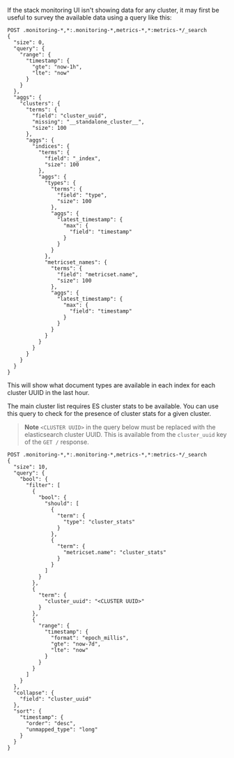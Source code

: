 If the stack monitoring UI isn't showing data for any cluster, it may first be useful to survey the available data using a query like this:

```Kibana Dev Tools
POST .monitoring-*,*:.monitoring-*,metrics-*,*:metrics-*/_search
{
  "size": 0,
  "query": {
    "range": {
      "timestamp": {
        "gte": "now-1h",
        "lte": "now"
      }
    }
  },
  "aggs": {
    "clusters": {
      "terms": {
        "field": "cluster_uuid",
        "missing": "__standalone_cluster__",
        "size": 100
      },
      "aggs": {
        "indices": {
          "terms": {
            "field": "_index",
            "size": 100
          },
          "aggs": {
            "types": {
              "terms": {
                "field": "type",
                "size": 100
              },
              "aggs": {
                "latest_timestamp": {
                  "max": {
                    "field": "timestamp"
                  }
                }
              }
            },
            "metricset_names": {
              "terms": {
                "field": "metricset.name",
                "size": 100
              },
              "aggs": {
                "latest_timestamp": {
                  "max": {
                    "field": "timestamp"
                  }
                }
              }
            }
          }
        }
      }
    }
  }
}
```

This will show what document types are available in each index for each cluster UUID in the last hour.

The main cluster list requires ES cluster stats to be available. You can use this query to check for the presence of cluster stats for a given cluster.

> **Note**
> `<CLUSTER UUID>` in the query below must be replaced with the elasticsearch cluster UUID. This is available from the `cluster_uuid` key of the `GET /` response.

```Kibana Dev Tools
POST .monitoring-*,*:.monitoring-*,metrics-*,*:metrics-*/_search
{
  "size": 10,
  "query": {
    "bool": {
      "filter": [
        {
          "bool": {
            "should": [
              {
                "term": {
                  "type": "cluster_stats"
                }
              },
              {
                "term": {
                  "metricset.name": "cluster_stats"
                }
              }
            ]
          }
        },
        {
          "term": {
            "cluster_uuid": "<CLUSTER UUID>"
          }
        },
        {
          "range": {
            "timestamp": {
              "format": "epoch_millis",
              "gte": "now-7d",
              "lte": "now"
            }
          }
        }
      ]
    }
  },
  "collapse": {
    "field": "cluster_uuid"
  },
  "sort": {
    "timestamp": {
      "order": "desc",
      "unmapped_type": "long"
    }
  }
}
```